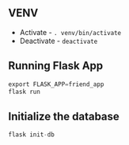 ## VENV

- Activate - `. venv/bin/activate`
- Deactivate - `deactivate`

## Running Flask App

```py
export FLASK_APP=friend_app
flask run
```

## Initialize the database

```py
flask init-db
```
